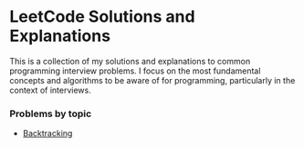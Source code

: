 # LeetCode Solutions and Explanations

This is a collection of my solutions and explanations to common programming interview problems. I focus on the most fundamental concepts and algorithms to be aware of for programming, particularly in the context of interviews.

### Problems by topic
* [Backtracking](/Backtracking/)